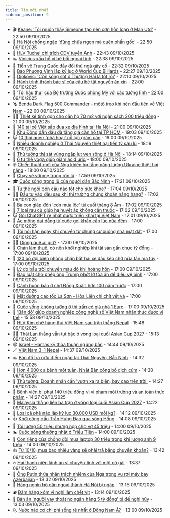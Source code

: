 ```yaml
---
title: Tim mới nhất
sidebar_position: 9
---
```


<!-- vnexpress-tin-moi-nhat:START -->
- 🎬 [Keane: &#39;Tôi muốn thấy Simeone tạo nên cơn hỗn loạn ở Man Utd&#39;](https://vnexpress.net/keane-toi-muon-thay-simeone-tao-nen-con-hon-loan-o-man-utd-4949490.html) - 22:50 09/10/2025
- 🐎 [Hà Nội chống ngập &#39;đừng chữa ngọn mà quên phần gốc&#39;](https://vnexpress.net/ha-noi-chong-ngap-dung-chua-ngon-ma-quen-phan-goc-4949503.html) - 22:50 09/10/2025
- 🦍 [HLV Tuchel chỉ trích CĐV tuyển Anh](https://vnexpress.net/hlv-tuchel-chi-trich-cdv-tuyen-anh-4949505.html) - 22:43 09/10/2025
- 🏊 [Vinicius xấu hổ vì bê bối ngoại tình](https://vnexpress.net/vinicius-xau-ho-vi-be-boi-ngoai-tinh-4949486.html) - 22:38 09/10/2025
- 🎊 [Tiền vệ Trung Quốc đẩy đối thủ ngã gãy cổ](https://vnexpress.net/tien-ve-trung-quoc-day-doi-thu-nga-gay-co-4949482.html) - 22:32 09/10/2025
- 🎃 [Bao Phương Vinh lập kỷ lục ở World Cup Billiards](https://vnexpress.net/bao-phuong-vinh-lap-ky-luc-o-world-cup-billiards-4949500.html) - 22:27 09/10/2025
- 🧰 [Djokovic: &#39;Còn sống sót ở Thượng Hải là tốt rồi&#39;](https://vnexpress.net/djokovic-con-song-sot-o-thuong-hai-la-tot-roi-4949504.html) - 22:10 09/10/2025
- 🔭 [Hành trình thành bác sĩ của cậu bé tật nguyền ăn xin](https://vnexpress.net/hanh-trinh-thanh-bac-si-cua-cau-be-tat-nguyen-an-xin-4949337.html) - 22:00 09/10/2025
- 🫶 [&#39;Tối hậu thư&#39; của Bộ trưởng Quốc phòng Mỹ với các tướng lĩnh](https://vnexpress.net/toi-hau-thu-cua-bo-truong-quoc-phong-my-voi-cac-tuong-linh-4948810.html) - 22:00 09/10/2025
- 🪜 [Benda Dark Flag 500 Commander - môtô treo khí nén đầu tiên về Việt Nam](https://vnexpress.net/benda-dark-flag-500-commander-moto-treo-khi-nen-dau-tien-ve-viet-nam-4949192.html) - 22:00 09/10/2025
- 👨‍🏫 [Thiết kế tinh gọn cho căn hộ 70 m2 với ngân sách 300 triệu đồng](https://vnexpress.net/thiet-ke-tinh-gon-cho-can-ho-70-m2-voi-ngan-sach-300-trieu-dong-4948755.html) - 21:00 09/10/2025
- 🎊 [140 tài xế Việt sắp đua xe địa hình tại Hà Nội](https://vnexpress.net/140-tai-xe-viet-sap-dua-xe-dia-hinh-tai-ha-noi-4949014.html) - 21:00 09/10/2025
- 🎊 [Khu Đông dẫn đầu đà tăng giá căn hộ tại TP HCM](https://vnexpress.net/khu-dong-dan-dau-da-tang-gia-can-ho-tai-tp-hcm-4949085.html) - 19:03 09/10/2025
- 😺 [10 thói quen &#39;phá hoại&#39; nỗ lực giảm cân](https://vnexpress.net/10-thoi-quen-pha-hoai-no-luc-giam-can-4948419.html) - 19:00 09/10/2025
- 🐘 [Nhiều doanh nghiệp ở Thái Nguyên thiệt hại tiền tỷ sau lũ](https://vnexpress.net/nhieu-doanh-nghiep-o-thai-nguyen-thiet-hai-tien-ty-sau-lu-4949484.html) - 18:19 09/10/2025
- 🌁 [Thủ tướng thị sát vùng ngập lụt ven sông ở Hà Nội](https://vnexpress.net/thu-tuong-thi-sat-vung-ngap-lut-ven-song-o-ha-noi-4949499.html) - 18:14 09/10/2025
- 🐲 [6 tư thế yoga giúp giảm acid uric](https://vnexpress.net/6-tu-the-yoga-giup-giam-acid-uric-4948816.html) - 18:00 09/10/2025
- 🤓 [Chiến thuật mới của Nga khiến hạ tầng năng lượng Ukraine thiệt hại nặng](https://vnexpress.net/chien-thuat-moi-cua-nga-khien-ha-tang-nang-luong-ukraine-thiet-hai-nang-4948713.html) - 18:00 09/10/2025
- 💪 [Chạy về với mẹ trong rốn lũ](https://vnexpress.net/chay-ve-voi-me-trong-ron-lu-4949398.html) - 17:59 09/10/2025
- 🎓 [Cuộc sống trong lũ của người dân Bắc Ninh](https://vnexpress.net/cuoc-song-trong-lu-cua-nguoi-dan-bac-ninh-4949494.html) - 17:21 09/10/2025
- 🫣 [Tư thế ngồi bồn cầu nào tốt cho sức khỏe?](https://vnexpress.net/tu-the-ngoi-bon-cau-nao-tot-cho-suc-khoe-4948474.html) - 17:04 09/10/2025
- 🧑‍💻 [Đầu tư vào đâu sau khi thị trường chứng khoán nâng hạng?](https://vnexpress.net/dau-tu-vao-dau-sau-khi-thi-truong-chung-khoan-nang-hang-4948966.html) - 17:02 09/10/2025
- 🐲 [Ba con giáp đón &#39;cơn mưa lộc&#39; từ cuối tháng 8 Âm](https://vnexpress.net/van-may-12-con-giap-con-giap-may-man-hom-nay-ba-con-giap-don-con-mua-loc-tu-cuoi-thang-8-am-4948944.html) - 17:02 09/10/2025
- 🌝 [7 loại rau củ giúp hạ huyết áp không cần thuốc](https://vnexpress.net/7-loai-rau-cu-giup-ha-huyet-ap-khong-can-thuoc-4948322.html) - 17:02 09/10/2025
- 😺 [Gói ChatGPT rẻ nhất được triển khai tại Việt Nam](https://vnexpress.net/goi-chatgpt-re-nhat-duoc-trien-khai-tai-viet-nam-4949488.html) - 17:01 09/10/2025
- 🐎 [Ác mộng dai dẳng từ cuộc gọi khẩn cấp lúc nửa đêm](https://vnexpress.net/ac-mong-dai-dang-tu-cuoc-goi-khan-cap-luc-nua-dem-4949434.html) - 17:00 09/10/2025
- 🎡 [Tôi hối hận ngay khi chuyển từ chung cư xuống nhà mặt đất](https://vnexpress.net/nen-mua-chung-cu-hay-nha-mat-dat-nha-mat-dat-o-ha-noi-chung-cu-vs-nha-dat-toi-hoi-han-ngay-khi-chuyen-tu-chung-cu-xuong-nha-mat-dat-4949317.html) - 17:00 09/10/2025
- 👨‍🏫 [Giọng quê ai giữ?](https://vnexpress.net/giong-que-ai-giu-4949305.html) - 17:00 09/10/2025
- 🦆 [Chán làm thuê, có nên khởi nghiệp khi tài sản gần chục tỷ đồng](https://vnexpress.net/chan-lam-thue-co-nen-khoi-nghiep-khi-tai-san-gan-chuc-ty-dong-4949288.html) - 17:00 09/10/2025
- 🚦 [120 bộ đội biên phòng chặn bắt hai xe đầu kéo chở nửa tấn ma túy](https://vnexpress.net/120-bo-doi-bien-phong-chan-bat-hai-xe-dau-keo-cho-nua-tan-ma-tuy-4949274.html) - 17:00 09/10/2025
- 💫 [Lý do bầu trời chuyển màu đỏ khi hoàng hôn](https://vnexpress.net/ly-do-bau-troi-chuyen-mau-do-khi-hoang-hon-4948933.html) - 17:00 09/10/2025
- 🎉 [Đạo luật cho phép ông Trump phớt lờ tòa án để điều vệ binh](https://vnexpress.net/dao-luat-cho-phep-ong-trump-phot-lo-toa-an-de-dieu-ve-binh-4948864.html) - 17:00 09/10/2025
- 🌋 [Cảnh buôn bán ở chợ Đồng Xuân hơn 100 năm trước](https://vnexpress.net/canh-buon-ban-o-cho-dong-xuan-hon-100-nam-truoc-4948708.html) - 17:00 09/10/2025
- 🤖 [Mặt đường cao tốc La Sơn - Hòa Liên chi chít vết vá](https://vnexpress.net/mat-duong-cao-toc-la-son-hoa-lien-chi-chit-vet-va-4948366.html) - 17:00 09/10/2025
- 🦏 [Cuộc sống không tưởng ở thị trấn có giá nhà 1 Euro](https://vnexpress.net/cuoc-song-khong-tuong-o-thi-tran-co-gia-nha-1-euro-4948361.html) - 17:00 09/10/2025
- 🦩 [&#39;Bản đồ&#39; giúp doanh nghiệp công nghệ số Việt Nam nhận thức được vị thế](https://vnexpress.net/ban-do-giup-doanh-nghiep-cong-nghe-so-viet-nam-nhan-thuc-duoc-vi-the-4949467.html) - 15:58 09/10/2025
- 👺 [HLV Kim chê hàng thủ Việt Nam sau trận thắng Nepal](https://vnexpress.net/hlv-kim-che-hang-thu-viet-nam-sau-tran-thang-nepal-4949483.html) - 15:48 09/10/2025
- 🧑‍🏫 [Thái Lan thắng vẫn tụt bậc ở vòng loại cuối Asian Cup 2027](https://vnexpress.net/thai-lan-thang-van-tut-bac-o-vong-loai-cuoi-asian-cup-2027-4949477.html) - 15:13 09/10/2025
- 😎 [Israel - Hamas ký thỏa thuận ngừng bắn](https://vnexpress.net/israel-hamas-ky-thoa-thuan-ngung-ban-4949468.html) - 14:44 09/10/2025
- 🪄 [Việt Nam 3-1 Nepal](https://vnexpress.net/viet-nam-3-1-nepal-4949469.html) - 14:37 09/10/2025
- 🏊 [Bản đồ tra cứu điểm ngập tại Thái Nguyên, Bắc Ninh](https://vnexpress.net/ban-do-tra-cuu-diem-ngap-tai-thai-nguyen-bac-ninh-4949263.html) - 14:32 09/10/2025
- 💃 [Hơn 4.000 ca bệnh một tuần, Nhật Bản công bố dịch cúm](https://vnexpress.net/hon-4-000-ca-benh-mot-tuan-nhat-ban-cong-bo-dich-cum-4949454.html) - 14:30 09/10/2025
- 🦆 [Thủ tướng: Doanh nhân cần &#39;vươn xa ra biển, bay cao trên trời&#39;](https://vnexpress.net/thu-tuong-doanh-nhan-can-vuon-xa-ra-bien-bay-cao-tren-troi-4949447.html) - 14:27 09/10/2025
- 🎊 [Bệnh viện bị phạt 140 triệu đồng vì vi phạm môi trường và an toàn thực phẩm](https://vnexpress.net/benh-vien-bi-phat-140-trieu-dong-vi-vi-pham-moi-truong-va-an-toan-thuc-pham-4949312.html) - 14:27 09/10/2025
- 👺 [Malaysia thắng liền ba trận ở vòng loại cuối Asian Cup 2027](https://vnexpress.net/malaysia-thang-lien-ba-tran-o-vong-loai-cuoi-asian-cup-2027-4949466.html) - 14:22 09/10/2025
- 🎡 [Loại cà phê nào lập kỷ lục 30.000 USD mỗi kg?](https://vnexpress.net/loai-ca-phe-nao-lap-ky-luc-30-000-usd-moi-kg-4949371.html) - 14:12 09/10/2025
- 👍 [Khởi công cầu Trần Hưng Đạo qua sông Hồng](https://vnexpress.net/khoi-cong-cau-tran-hung-dao-qua-song-hong-4949445.html) - 14:08 09/10/2025
- 🐎 [Tôi lương 50 triệu nhưng nộp cho vợ 45 triệu](https://vnexpress.net/nop-luong-cho-vo-co-nen-de-vo-giu-tien-toi-luong-50-trieu-nhung-nop-cho-vo-45-trieu-4949366.html) - 14:00 09/10/2025
- 🏊 [Cuộc sống thường nhật ở Triều Tiên](https://vnexpress.net/cuoc-song-thuong-nhat-o-trieu-tien-4949236.html) - 14:00 09/10/2025
- 🦩 [Con riêng của chồng đòi mua laptop 30 triệu trong khi lương anh 9 triệu](https://vnexpress.net/con-rieng-cua-chong-chong-kiem-it-tien-con-rieng-cua-chong-doi-mua-laptop-30-trieu-trong-khi-luong-anh-9-trieu-4948879.html) - 14:00 09/10/2025
- 👍 [Từ 10/10, mua bao nhiêu vàng sẽ phải trả bằng chuyển khoản?](https://vnexpress.net/tu-10-10-mua-bao-nhieu-vang-thi-phai-chuyen-khoan-4949440.html) - 13:42 09/10/2025
- 🔥 [Hai thanh niên lãnh án vì chuyện tình với một cô gái](https://vnexpress.net/hai-thanh-nien-lanh-an-vi-chuyen-tinh-voi-mot-co-gai-4949365.html) - 13:37 09/10/2025
- 💄 [Ông Putin thừa nhận trách nhiệm của Nga trong vụ rơi máy bay Azerbaijan](https://vnexpress.net/ong-putin-thua-nhan-trach-nhiem-cua-nga-trong-vu-roi-may-bay-azerbaijan-4949448.html) - 13:32 09/10/2025
- 🤡 [Hàng nghìn hộ dân ngoại thành Hà Nội bị ngập](https://vnexpress.net/hang-nghin-ho-dan-ngoai-thanh-ha-noi-bi-ngap-4949422.html) - 13:16 09/10/2025
- ⛽️ [Đâm hàng xóm vì nghi làm chết vịt](https://vnexpress.net/dam-hang-xom-vi-nghi-lam-chet-3-con-vit-4949429.html) - 13:14 09/10/2025
- 🚀 [Bản án &#39;người vay thoát nợ ngân hàng 5 tỷ đồng&#39; bị đề nghị hủy](https://vnexpress.net/ban-an-nguoi-vay-thoat-no-ngan-hang-5-ty-dong-bi-de-nghi-huy-4949439.html) - 13:03 09/10/2025
- 🌜 [Nước nào có chi phí sống rẻ nhất ở Đông Nam Á?](https://vnexpress.net/nuoc-nao-co-chi-phi-song-re-nhat-o-dong-nam-a-4949361.html) - 13:00 09/10/2025<!-- vnexpress-tin-moi-nhat:END -->
